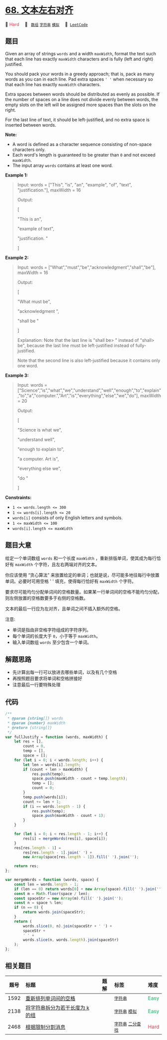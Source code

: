 # [68. 文本左右对齐](https://leetcode.com/problems/text-justification)

🔴 <font color=#ff334b>Hard</font>&emsp; 🔖&ensp; [`数组`](/tag/array.md) [`字符串`](/tag/string.md) [`模拟`](/tag/simulation.md)&emsp; 🔗&ensp;[`LeetCode`](https://leetcode.com/problems/text-justification)

## 题目

Given an array of strings `words` and a width `maxWidth`, format the text such
that each line has exactly `maxWidth` characters and is fully (left and right)
justified.

You should pack your words in a greedy approach; that is, pack as many words
as you can in each line. Pad extra spaces `' '` when necessary so that each
line has exactly `maxWidth` characters.

Extra spaces between words should be distributed as evenly as possible. If the
number of spaces on a line does not divide evenly between words, the empty
slots on the left will be assigned more spaces than the slots on the right.

For the last line of text, it should be left-justified, and no extra space is
inserted between words.

**Note:**

- A word is defined as a character sequence consisting of non-space characters only.
- Each word's length is guaranteed to be greater than `0` and not exceed `maxWidth`.
- The input array `words` contains at least one word.

**Example 1:**

> Input: words = ["This", "is", "an", "example", "of", "text", "justification."], maxWidth = 16
>
> Output:
>
> [
>
> "This is an",
>
> "example of text",
>
> "justification. "
>
> ]

**Example 2:**

> Input: words = ["What","must","be","acknowledgment","shall","be"], maxWidth = 16
>
> Output:
>
> [
>
> "What must be",
>
> "acknowledgment ",
>
> "shall be "
>
> ]
>
> Explanation: Note that the last line is "shall be>
> " instead of "shall>
> be", because the last line must be left-justified instead of fully-justified.
>
> Note that the second line is also left-justified because it contains only one word.

**Example 3:**

> Input: words = ["Science","is","what","we","understand","well","enough","to","explain","to","a","computer.","Art","is","everything","else","we","do"], maxWidth = 20
>
> Output:
>
> [
>
> "Science is what we",
>
> "understand well",
>
> "enough to explain to",
>
> "a computer. Art is",
>
> "everything else we",
>
> "do "
>
> ]

**Constraints:**

- `1 <= words.length <= 300`
- `1 <= words[i].length <= 20`
- `words[i]` consists of only English letters and symbols.
- `1 <= maxWidth <= 100`
- `words[i].length <= maxWidth`

## 题目大意

给定一个单词数组 `words` 和一个长度 `maxWidth` ，重新排版单词，使其成为每行恰好有 `maxWidth` 个字符，且左右两端对齐的文本。

你应该使用 “贪心算法” 来放置给定的单词；也就是说，尽可能多地往每行中放置单词。必要时可用空格 ' ' 填充，使得每行恰好有 `maxWidth` 个字符。

要求尽可能均匀分配单词间的空格数量。如果某一行单词间的空格不能均匀分配，则左侧放置的空格数要多于右侧的空格数。

文本的最后一行应为左对齐，且单词之间不插入额外的空格。

注意:

- 单词是指由非空格字符组成的字符序列。
- 每个单词的长度大于 `0`，小于等于 `maxWidth`。
- 输入单词数组 `words` 至少包含一个单词。

## 解题思路

- 先计算出每一行可以放进去哪些单词，以及有几个空格
- 再按照题目要求将单词和空格拼接好
- 注意最后一行要特殊处理

## 代码

```javascript
/**
 * @param {string[]} words
 * @param {number} maxWidth
 * @return {string[]}
 */
var fullJustify = function (words, maxWidth) {
	let res = [],
		count = 0,
		temp = [],
		space = [];
	for (let i = 0; i < words.length; i++) {
		let len = words[i].length;
		if (count + len > maxWidth) {
			res.push(temp);
			space.push(maxWidth - count + temp.length);
			temp = [];
			count = 0;
		}
		temp.push(words[i]);
		count += len + 1;
		if (i == words.length - 1) {
			res.push(temp);
			space.push(maxWidth - count + 1);
		}
	}

	for (let i = 0; i < res.length - 1; i++) {
		res[i] = mergeWords(res[i], space[i]);
	}
	res[res.length - 1] =
		res[res.length - 1].join(' ') +
		new Array(space[res.length - 1]).fill(' ').join('');

	return res;
};

var mergeWords = function (words, space) {
	const len = words.length - 1;
	if (len == 0) return words[0] + new Array(space).fill(' ').join('');
	const m = Math.floor(space / len);
	const spaceStr = new Array(m).fill(' ').join('');
	const n = space % len;
	if (n == 0) {
		return words.join(spaceStr);
	}
	return (
		words.slice(0, n).join(spaceStr + ' ') +
		spaceStr +
		' ' +
		words.slice(n, words.length).join(spaceStr)
	);
};
```

## 相关题目

<!-- prettier-ignore -->
| 题号 | 标题 | 题解 | 标签 | 难度 |
| :------: | :------ | :------: | :------ | :------ |
| 1592 | [重新排列单词间的空格](https://leetcode.com/problems/rearrange-spaces-between-words) |  |  [`字符串`](/tag/string.md) | <font color=#15bd66>Easy</font> |
| 2138 | [将字符串拆分为若干长度为 k 的组](https://leetcode.com/problems/divide-a-string-into-groups-of-size-k) |  |  [`字符串`](/tag/string.md) [`模拟`](/tag/simulation.md) | <font color=#15bd66>Easy</font> |
| 2468 | [根据限制分割消息](https://leetcode.com/problems/split-message-based-on-limit) |  |  [`字符串`](/tag/string.md) [`二分查找`](/tag/binary-search.md) | <font color=#ff334b>Hard</font> |